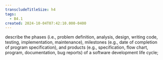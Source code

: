 ```yaml
---
transcludeTitleSize: h4
tags:
  - B4.1
created: 2024-10-04T07:42:10.000-0400
---
```

describe the phases (i.e., problem definition, analysis, design, writing code, testing, implementation, maintenance), milestones (e.g., date of completion of program specification), and products (e.g., specification, flow chart, program, documentation, bug reports) of a software development life cycle;